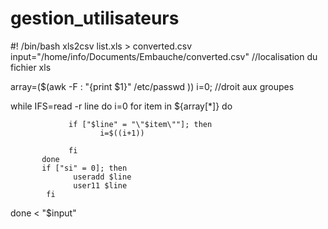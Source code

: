 # gestion_utilisateurs
#! /bin/bash
xls2csv list.xls > converted.csv 
input="/home/info/Documents/Embauche/converted.csv"
//localisation du fichier xls

array=($(awk -F : "{print $1}" /etc/passwd ))
i=0;
//droit aux groupes

while IFS=read -r line
do
         i=0
         for item in ${array[*]}
         do

                 if ["$line" = "\"$item\""]; then
                        i=$((i+1))

                 fi
           done
           if ["si" = 0]; then
                  useradd $line
                  user11 $line
            fi
done < "$input"
